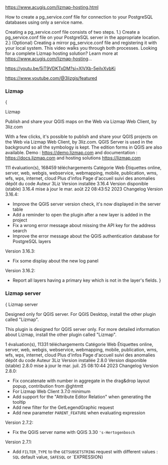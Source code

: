 https://www.acugis.com/lizmap-hosting.html

How to create a pg_service.conf file for connection to your PostgreSQL databases using only a service name.

Creating a pg_service.conf file consists of two steps. 
1.) Create a pg_service.conf file on your PostgreSQL server in the appropriate location.
2.) (Optional) Creating a mirror pg_service.conf file and registering it with your local system.
This video walks you through both processes.
Looking for a complete Lizmap hosting solution? Learn more at https://www.acugis.com/lizmap-hosting...

https://youtu.be/5iT9VDKTxDM?si=XlVXb-5eiIvXvbKi

https://www.youtube.com/@3lizgis/featured

### Lizmap 
{

Lizmap

Publish and share your QGIS maps on the Web via Lizmap Web Client, by 3liz.com

With a few clicks, it's possible to publish and share your QGIS projects on the Web via Lizmap Web Client, by 3liz.com. QGIS Server is used in the background so all the symbology is kept. The edition forms in QGIS are also available. Demo : https://demo.lizmap.com and documentation : https://docs.lizmap.com and hosting solutions https://lizmap.com

111 évaluation(s), 168459 téléchargements
Catégorie	Web
Étiquettes	online, server, web, webgis, webservice, webmapping, mobile, publication, wms, wfs, wps, internet, cloud
Plus d'infos	Page d'accueil   suivi des anomalies   dépôt du code
Auteur	3Liz
Version installée	3.16.4
Version disponible (stable)	3.16.4 mise à jour le mar. août 22 08:43:52 2023
Changelog	Version 3.16.4:
* Improve the QGIS server version check, it's now displayed in the server table
* Add a reminder to open the plugin after a new layer is added in the project
* Fix a wrong error message about missing the API key for the address search
* Improve the error message about the QGIS authentication database for PostgreSQL layers

Version 3.16.3:
* Fix some display about the new log panel

Version 3.16.2:
* Report all layers having a primary key which is not in the layer's fields.
}

### Lizmap server
{
Lizmap server

Designed only for QGIS server. For QGIS Desktop, install the other plugin called "Lizmap".

This plugin is designed for QGIS server only. For more detailed information about Lizmap, install the other plugin called "Lizmap".

1 évaluation(s), 11331 téléchargements
Catégorie	Web
Étiquettes	online, server, web, webgis, webservice, webmapping, mobile, publication, wms, wfs, wps, internet, cloud
Plus d'infos	Page d'accueil   suivi des anomalies   dépôt du code
Auteur	3Liz
Version installée	2.8.0
Version disponible (stable)	2.8.0 mise à jour le mar. juil. 25 08:10:44 2023
Changelog	Version 2.8.0:
* Fix concatenate with number in aggregate in the drag&drop layout popup, contribution from @ghtmtt
* For Lizmap Web Client 3.7.0 minimum
* Add support for the "Attribute Editor Relation" when generating the tooltip
* Add new filter for the GetLegendGraphic request
* Add new parameter `PARENT_FEATURE` when evaluating expression

Version 2.7.2:
* Fix the QGIS server name with QGIS 3.30 `'s-Hertogenbosch`

Version 2.7.1:
* Add `FILTER_TYPE` to the `GETSUBSETSTRING` request with different values : `SQL` default value, `SAFESQL` or `EXPRESSION}
